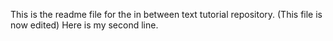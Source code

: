 This is the readme file for the in between text tutorial repository. (This file is now edited)
Here is my second line.
